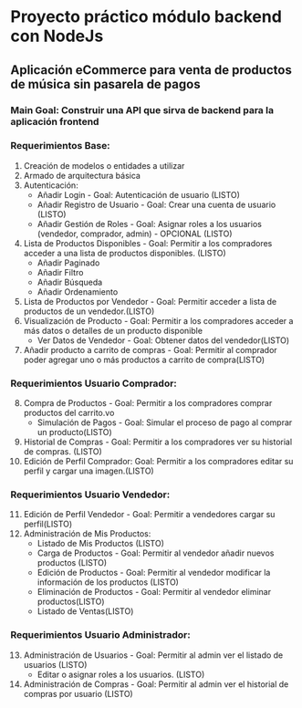 # Proyecto práctico módulo backend con NodeJs

## Aplicación eCommerce para venta de productos de música sin pasarela de pagos

### Main Goal: Construir una API que sirva de backend para la aplicación frontend

### Requerimientos Base:

1. Creación de modelos o entidades a utilizar
2. Armado de arquitectura básica
3. Autenticación:
    - Añadir Login - Goal: Autenticación de usuario (LISTO)
    - Añadir Registro de Usuario - Goal: Crear una cuenta de usuario (LISTO)
    - Añadir Gestión de Roles - Goal: Asignar roles a los usuarios (vendedor, comprador, admin) - OPCIONAL (LISTO)
4. Lista de Productos Disponibles - Goal: Permitir a los compradores acceder a una lista de productos disponibles. (LISTO)
    - Añadir Paginado
    - Añadir Filtro
    - Añadir Búsqueda
    - Añadir Ordenamiento
5. Lista de Productos por Vendedor - Goal: Permitir acceder a lista de productos de un vendedor.(LISTO)
6. Visualización de Producto - Goal: Permitir a los compradores acceder a más datos o detalles de un producto disponible
    - Ver Datos de Vendedor - Goal: Obtener datos del vendedor(LISTO)
7. Añadir producto a carrito de compras - Goal: Permitir al comprador poder agregar uno o más productos a carrito de compra(LISTO)

### Requerimientos Usuario Comprador:

8. Compra de Productos - Goal: Permitir a los compradores comprar productos del carrito.vo
    - Simulación de Pagos - Goal: Simular el proceso de pago al comprar un producto(LISTO)
9. Historial de Compras - Goal: Permitir a los compradores ver su historial de compras. (LISTO)
10. Edición de Perfil Comprador: Goal: Permitir a los compradores editar su perfil y cargar una imagen.(LISTO)

### Requerimientos Usuario Vendedor:

11. Edición de Perfil Vendedor - Goal: Permitir a vendedores cargar su perfil(LISTO)
12. Administración de Mis Productos:
    -   Listado de Mis Productos (LISTO)
    -   Carga de Productos - Goal: Permitir al vendedor añadir nuevos productos (LISTO)
    -   Edición de Productos - Goal: Permitir al vendedor modificar la información de los productos (LISTO)
    -   Eliminación de Productos - Goal: Permitir al vendedor eliminar productos(LISTO)
    -   Listado de Ventas(LISTO)

### Requerimientos Usuario Administrador:

13. Administración de Usuarios - Goal: Permitir al admin ver el listado de usuarios (LISTO)
    -   Editar o asignar roles a los usuarios. (LISTO)
14. Administración de Compras - Goal: Permitir al admin ver el historial de compras por usuario (LISTO)
